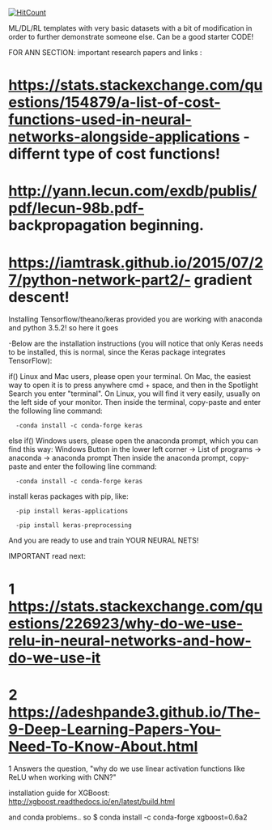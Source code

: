 [![HitCount](http://hits.dwyl.io/utkarshiam/ML-DL-RL-templates.svg)](http://hits.dwyl.io/utkarshiam/ML-DL-RL-templates)

ML/DL/RL templates with very basic datasets with a bit of modification in order to further demonstrate someone else. Can be a good starter CODE!

FOR ANN SECTION:
important research papers and links : 
  
# https://stats.stackexchange.com/questions/154879/a-list-of-cost-functions-used-in-neural-networks-alongside-applications -       differnt type of cost functions!
# http://yann.lecun.com/exdb/publis/pdf/lecun-98b.pdf-  backpropagation beginning.
# https://iamtrask.github.io/2015/07/27/python-network-part2/- gradient descent!


Installing Tensorflow/theano/keras provided you are working with anaconda and python 3.5.2!
so here it goes

-Below are the installation instructions (you will notice that only Keras needs to be installed, this is normal, since the Keras package integrates TensorFlow):

if()
  Linux and Mac users, please open your terminal.
  On Mac, the easiest way to open it is to press anywhere cmd + space, and then in the Spotlight Search you enter "terminal".
  On Linux, you will find it very easily, usually on the left side of your monitor.
  Then inside the terminal, copy-paste and enter the following line command:

      -conda install -c conda-forge keras
else if()
  Windows users, please open the anaconda prompt, which you can find this way:
  Windows Button in the lower left corner -> List of programs -> anaconda -> anaconda prompt
  Then inside the anaconda prompt, copy-paste and enter the following line command:

      -conda install -c conda-forge keras

install keras packages with pip, like:
      
      -pip install keras-applications
      
      -pip install keras-preprocessing
      
And you are ready to use and train YOUR NEURAL NETS!  

IMPORTANT read next: 
# 1 https://stats.stackexchange.com/questions/226923/why-do-we-use-relu-in-neural-networks-and-how-do-we-use-it
# 2 https://adeshpande3.github.io/The-9-Deep-Learning-Papers-You-Need-To-Know-About.html
1 Answers the question, "why do we use linear activation functions like ReLU when working with CNN?"

installation guide for XGBoost:
 http://xgboost.readthedocs.io/en/latest/build.html
 
 and conda problems..
 so
 $ conda install -c conda-forge xgboost=0.6a2
